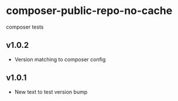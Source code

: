 # composer-public-repo-no-cache
composer tests

## v1.0.2
- Version matching to composer config

## v1.0.1
- New text to test version bump
